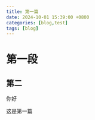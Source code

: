```yaml
---
title: 第一篇
date: 2024-10-01 15:39:00 +0800
categories: [blog,test]
tags: [blog]
---
```

# 第一段
## 第二
你好

这是第一篇
